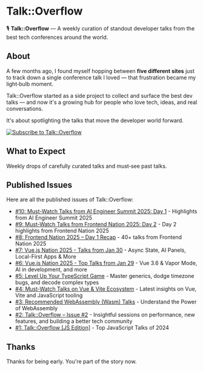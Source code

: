# Talk::Overflow

🎙️ **Talk::Overflow** — A weekly curation of standout developer talks from the best tech conferences around the world.

## About

A few months ago, I found myself hopping between **five different sites** just to track down a single conference talk I loved — that frustration became my light‑bulb moment.

Talk::Overflow started as a side project to collect and surface the best dev talks — and now it's a growing hub for people who love tech, ideas, and real conversations.

It's about spotlighting the talks that move the developer world forward.

[![Subscribe to Talk::Overflow](https://img.shields.io/badge/Subscribe-Talk::Overflow-orange?style=for-the-badge)](https://talkoverflow.substack.com/subscribe)

## What to Expect

Weekly drops of carefully curated talks and must‑see past talks.

## Published Issues

Here are all the published issues of Talk::Overflow:

- [#10: Must-Watch Talks from AI Engineer Summit 2025: Day 1](posts/2025-07-13-mustwatch-talks-from-ai-engineer-summit-2025-day-1.md) - Highlights from AI Engineer Summit 2025
- [#9: Must-Watch Talks from Frontend Nation 2025: Day 2](posts/2025-07-08-mustwatch-talks-from-frontend-nation-2025-day-2.md) - Day 2 highlights from Frontend Nation 2025
- [#8: Frontend Nation 2025 – Day 1 Recap](posts/2025-07-03-frontend-nation-2025-day-1-recap-40-talks.md) - 40+ talks from Frontend Nation 2025
- [#7: Vue.js Nation 2025 - Talks from Jan 30](posts/2025-06-26-vuejs-nation-2025-talks-from-jan-30.md) - Async State, AI Panels, Local-First Apps & More
- [#6: Vue.js Nation 2025 - Top Talks from Jan 29](posts/2025-06-22-vuejs-nation-2025-top-talks-from-jan-29.md) - Vue 3.6 & Vapor Mode, AI in development, and more
- [#5: Level Up Your TypeScript Game](posts/2025-04-12-level-up-your-typescript-game.md) - Master generics, dodge timezone bugs, and decode complex types
- [#4: Must-Watch Talks on Vue & Vite Ecosystem](posts/2025-01-31-talkoverflow-4-mustwatch-talks-on-vue-vite-ecosystem-for-developers.md) - Latest insights on Vue, Vite and JavaScript tooling
- [#3: Recommended WebAssembly (Wasm) Talks](posts/2025-01-15-recommended-webassembly-wasm-talks-to-expand-your-knowledge.md) - Understand the Power of WebAssembly
- [#2: Talk::Overflow – Issue #2](posts/2025-01-11-talkoverflow-issue-2.md) - Insightful sessions on performance, new features, and building a better tech community
- [#1: Talk::Overflow [JS Edition]](posts/2025-01-05-1-talkoverflow-js-edition.md) - Top JavaScript Talks of 2024

## Thanks

Thanks for being early. You're part of the story now.
